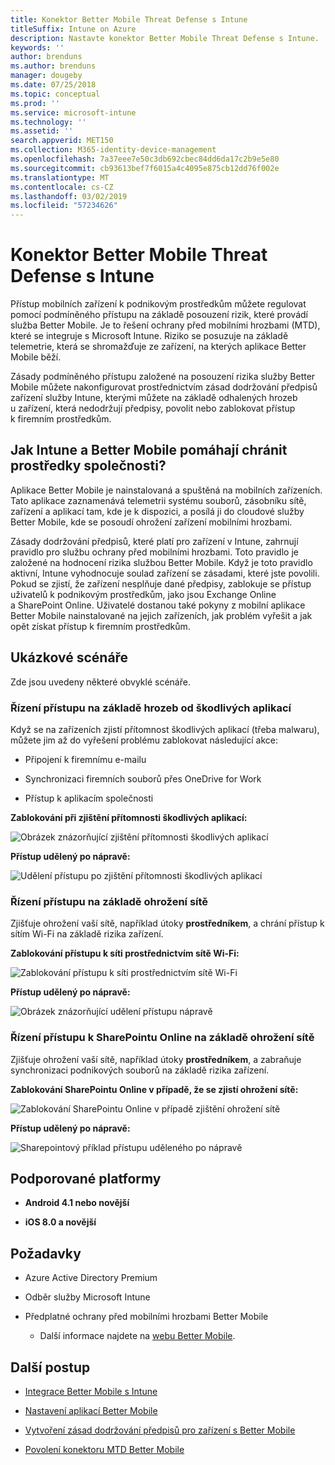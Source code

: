 ```yaml
---
title: Konektor Better Mobile Threat Defense s Intune
titleSuffix: Intune on Azure
description: Nastavte konektor Better Mobile Threat Defense s Intune.
keywords: ''
author: brenduns
ms.author: brenduns
manager: dougeby
ms.date: 07/25/2018
ms.topic: conceptual
ms.prod: ''
ms.service: microsoft-intune
ms.technology: ''
ms.assetid: ''
search.appverid: MET150
ms.collection: M365-identity-device-management
ms.openlocfilehash: 7a37eee7e50c3db692cbec84dd6da17c2b9e5e80
ms.sourcegitcommit: cb93613bef7f6015a4c4095e875cb12dd76f002e
ms.translationtype: MT
ms.contentlocale: cs-CZ
ms.lasthandoff: 03/02/2019
ms.locfileid: "57234626"
---
```

# <a name="better-mobile-threat-defense-connector-with-intune"></a>Konektor Better Mobile Threat Defense s Intune

Přístup mobilních zařízení k podnikovým prostředkům můžete regulovat pomocí podmíněného přístupu na základě posouzení rizik, které provádí služba Better Mobile. Je to řešení ochrany před mobilními hrozbami (MTD), které se integruje s Microsoft Intune. Riziko se posuzuje na základě telemetrie, která se shromažďuje ze zařízení, na kterých aplikace Better Mobile běží.

Zásady podmíněného přístupu založené na posouzení rizika služby Better Mobile můžete nakonfigurovat prostřednictvím zásad dodržování předpisů zařízení služby Intune, kterými můžete na základě odhalených hrozeb u zařízení, která nedodržují předpisy, povolit nebo zablokovat přístup k firemním prostředkům.

## <a name="how-do-intune-and-better-mobile-help-protect-your-company-resources"></a>Jak Intune a Better Mobile pomáhají chránit prostředky společnosti?

Aplikace Better Mobile je nainstalovaná a spuštěná na mobilních zařízeních. Tato aplikace zaznamenává telemetrii systému souborů, zásobníku sítě, zařízení a aplikací tam, kde je k dispozici, a posílá ji do cloudové služby Better Mobile, kde se posoudí ohrožení zařízení mobilními hrozbami.

Zásady dodržování předpisů, které platí pro zařízení v Intune, zahrnují pravidlo pro službu ochrany před mobilními hrozbami. Toto pravidlo je založené na hodnocení rizika službou Better Mobile. Když je toto pravidlo aktivní, Intune vyhodnocuje soulad zařízení se zásadami, které jste povolili. Pokud se zjistí, že zařízení nesplňuje dané předpisy, zablokuje se přístup uživatelů k podnikovým prostředkům, jako jsou Exchange Online a SharePoint Online. Uživatelé dostanou také pokyny z mobilní aplikace Better Mobile nainstalované na jejich zařízeních, jak problém vyřešit a jak opět získat přístup k firemním prostředkům.

## <a name="sample-scenarios"></a>Ukázkové scénáře

Zde jsou uvedeny některé obvyklé scénáře.

### <a name="control-access-based-on-threats-from-malicious-apps"></a>Řízení přístupu na základě hrozeb od škodlivých aplikací

Když se na zařízeních zjistí přítomnost škodlivých aplikací (třeba malwaru), můžete jim až do vyřešení problému zablokovat následující akce:

-   Připojení k firemnímu e-mailu

-   Synchronizaci firemních souborů přes OneDrive for Work

-   Přístup k aplikacím společnosti

**Zablokování při zjištění přítomnosti škodlivých aplikací:**

![Obrázek znázorňující zjištění přítomnosti škodlivých aplikací](./media/better_mobile_maliciousapps_blocked.png)

**Přístup udělený po nápravě:**

![Udělení přístupu po zjištění přítomnosti škodlivých aplikací](./media/better_mobile_maliciousapps_unblocked.png)

### <a name="control-access-based-on-threat-to-network"></a>Řízení přístupu na základě ohrožení sítě

Zjišťuje ohrožení vaší sítě, například útoky **prostředníkem**, a chrání přístup k sítím Wi-Fi na základě rizika zařízení.

**Zablokování přístupu k síti prostřednictvím sítě Wi-Fi:**

![Zablokování přístupu k síti prostřednictvím sítě Wi-Fi](./media/better_mobile_network_wifi_blocked.png)

**Přístup udělený po nápravě:**

![Obrázek znázorňující udělení přístupu nápravě](./media/better_mobile_network_wifi_unblocked.png)

### <a name="control-access-to-sharepoint-online-based-on-threat-to-network"></a>Řízení přístupu k SharePointu Online na základě ohrožení sítě

Zjišťuje ohrožení vaší sítě, například útoky **prostředníkem**, a zabraňuje synchronizaci podnikových souborů na základě rizika zařízení.

**Zablokování SharePointu Online v případě, že se zjistí ohrožení sítě:**

![Zablokování SharePointu Online v případě zjištění ohrožení sítě](./media/better_mobile_network_spo_blocked.png)

**Přístup udělený po nápravě:**

![Sharepointový příklad přístupu uděleného po nápravě](./media/better_mobile_network_spo_unblocked.png)

## <a name="supported-platforms"></a>Podporované platformy

-   **Android 4.1 nebo novější**

-   **iOS 8.0 a novější**

## <a name="prerequisites"></a>Požadavky

-   Azure Active Directory Premium

-   Odběr služby Microsoft Intune

-   Předplatné ochrany před mobilními hrozbami Better Mobile

    -   Další informace najdete na [webu Better Mobile](https://www.better.mobi/).

## <a name="next-steps"></a>Další postup

- [Integrace Better Mobile s Intune](better-mobile-mtd-connector-integration.md)

- [Nastavení aplikací Better Mobile](mtd-apps-ios-app-configuration-policy-add-assign.md)

- [Vytvoření zásad dodržování předpisů pro zařízení s Better Mobile](mtd-device-compliance-policy-create.md)

- [Povolení konektoru MTD Better Mobile](mtd-connector-enable.md)
